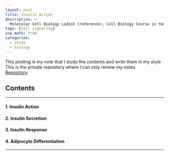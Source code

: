 ```yaml
---
layout: post
title: Insulin Action
description: >
  Molecular Cell Biology Lodish (reference), Cell Biology Course in Yonsei (reference)
tags: [cell signaling]
use_math: true
categories:
  - study
  - biology
---
```

This posting is my note that I study the contents and write them in my style <br>
This is the private repository where I can only review my notes<br>
[Repository](https://github.com/hyun-jin891/hidden-post-hyunjin891-github-blog/blob/master/_posts/study/biology/2023-06-25-Insulin-Action.md)

## Contents
------
#### 1. Insulin Action
#### 2. Insulin Secretion
#### 3. Insulin Response
#### 4. Adipocyte Differentiation
-----

